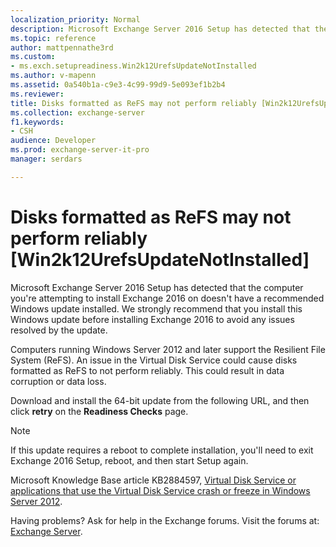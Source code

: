```yaml
---
localization_priority: Normal
description: Microsoft Exchange Server 2016 Setup has detected that the computer you're attempting to install Exchange 2016 on doesn't have a recommended Windows update installed. We strongly recommend that you install this Windows update before installing Exchange 2016 to avoid any issues resolved by the update.
ms.topic: reference
author: mattpennathe3rd
ms.custom:
- ms.exch.setupreadiness.Win2k12UrefsUpdateNotInstalled
ms.author: v-mapenn
ms.assetid: 0a540b1a-c9e3-4c99-99d9-5e093ef1b2b4
ms.reviewer: 
title: Disks formatted as ReFS may not perform reliably [Win2k12UrefsUpdateNotInstalled]
ms.collection: exchange-server
f1.keywords:
- CSH
audience: Developer
ms.prod: exchange-server-it-pro
manager: serdars

---
```


# Disks formatted as ReFS may not perform reliably [Win2k12UrefsUpdateNotInstalled]

Microsoft Exchange Server 2016 Setup has detected that the computer you're attempting to install Exchange 2016 on doesn't have a recommended Windows update installed. We strongly recommend that you install this Windows update before installing Exchange 2016 to avoid any issues resolved by the update.

Computers running Windows Server 2012 and later support the Resilient File System (ReFS). An issue in the Virtual Disk Service could cause disks formatted as ReFS to not perform reliably. This could result in data corruption or data loss.

Download and install the 64-bit update from the following URL, and then click **retry** on the **Readiness Checks** page.

> [!NOTE]
> If this update requires a reboot to complete installation, you'll need to exit Exchange 2016 Setup, reboot, and then start Setup again.

Microsoft Knowledge Base article KB2884597, [Virtual Disk Service or applications that use the Virtual Disk Service crash or freeze in Windows Server 2012](https://go.microsoft.com/fwlink/p/?linkid=3052&kbid=2884597).

Having problems? Ask for help in the Exchange forums. Visit the forums at: [Exchange Server](https://go.microsoft.com/fwlink/p/?linkId=60612).
